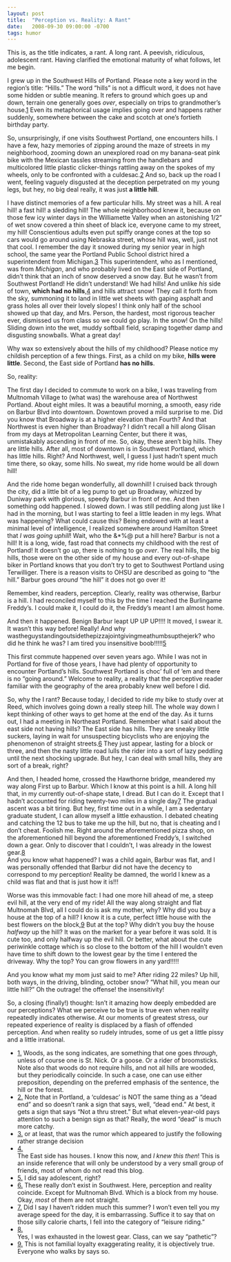 ```yaml
---
layout: post
title:  "Perception vs. Reality: A Rant"
date:   2008-09-30 09:00:00 -0700
tags: humor
---
```

<p>
This is, as the title indicates, a rant.  A long rant.  A peevish, ridiculous, adolescent rant.  Having clarified the emotional maturity of what follows, let me begin.
</p>
<p>
I grew up in the Southwest Hills of Portland.  Please note a key word in the region’s title: “Hills.”  The word “hills” is not a difficult word, it does not have some hidden or subtle meaning.  It refers to ground which goes up and down, terrain one generally goes <em>over</em>, especially on trips to grandmother’s house.<a class="see-footnote" id="footnoteref1_xzt8d77" title="Woods, as the song indicates, are something that one goes through, unless of course one is St. Nick.  Or a goose.  Or a rider of broomsticks.  Note also that woods do not require hills, and not all hills are wooded, but they periodically coincide.  In such a case, one can use either preposition, depending on the preferred emphasis of the sentence, the hill or the forest." href="#footnote1_xzt8d77">1</a>  Even its metaphorical usage implies going over and happens rather suddenly, somewhere between the cake and scotch at one’s fortieth birthday party.
</p>
<p>
So, unsurprisingly, if one visits Southwest Portland, one encounters hills.   I have a few, hazy memories of zipping around the maze of streets in my neighborhood, zooming down an unexplored road on my banana-seat pink bike with the Mexican tassles streaming from the handlebars and multicolored little plastic clicker-things rattling away on the spokes of my wheels, only to be confronted with a culdesac.<a class="see-footnote" id="footnoteref2_dqfpf16" title="Note that in Portland, a ‘culdesac’ is NOT the same thing as a “dead end” and so doesn’t rank a sign that says, well, “dead end.”  At best, it gets a sign that says “Not a thru street.”  But what eleven-year-old pays attention to such a benign sign as that?  Really, the word “dead” is much more catchy." href="#footnote2_dqfpf16">2</a>  And so, back up the road I went, feeling vaguely disgusted at the deception perpetrated on my young legs, but hey, no big deal really, it was just <strong>a little hill</strong>.
</p>
<p>
I have distinct memories of a few particular hills.  My street was a hill.  A real hill! a fast hill!  a sledding hill!  The whole neighborhood knew it, because on those few icy winter days in the Williamette Valley when an astonishing 1/2” of wet snow covered a thin sheet of black ice, everyone came to my street, my hill!  Conscientious adults even put spiffy orange cones at the top so cars would go around using Nebraska street, whose hill was, well, just not that cool.  I remember the day it snowed during my senior year in high school, the same year the Portland Public School district hired a superintendent from Michigan.<a class="see-footnote" id="footnoteref3_be3spr0" title="or at least, that was the rumor which appeared to justify the following rather strange decision" href="#footnote3_be3spr0">3</a>  This superintendent, who as I mentioned, was from <em>Michigan</em>, and who probably lived on the East side of Portland, didn’t think that an inch of snow deserved a snow day.  But he wasn’t from Southwest Portland!  He didn’t understand!  We had hills! And unlike <em>his</em> side of town, <strong>which had no hills</strong>,<a class="see-footnote" id="footnoteref4_69ra2iw" title=" The East side has houses.  I know this now, and I knew this then!  This is an inside reference that will only be understood by a very small group of friends, most of whom do not read this blog." href="#footnote4_69ra2iw">4</a> and hills attract snow!  They call it forth from the sky, summoning it to land in little wet sheets with gaping asphalt and grass holes all over their lovely slopes!  I think only half of the school showed up that day, and Mrs. Person, the hardest, most rigorous teacher ever, dismissed us from class so we could go play.  In the snow!  On the hills!  Sliding down into the wet, muddy softball field, scraping together damp and disgusting snowballs.  What a great day!
</p>
<p>
Why wax so extensively about the hills of my childhood?  Please notice my childish perception of a few things.  First, as a child on my bike, <strong>hills were little</strong>.  Second, the East side of Portland <strong>has no hills</strong>.
</p>
<p>
So, reality:
</p>
<p>
The first day I decided to commute to work on a bike, I was traveling from Multnomah Village to (what was) the warehouse area of Northwest Portland.  About eight miles.  It was a beautiful morning, a smooth, easy ride on Barbur Blvd into downtown.  Downtown proved a mild surprise to me.  Did you know that Broadway is at a higher elevation than Fourth?  And that Northwest is even higher than Broadway?  I didn’t recall a hill along Glisan from my days at Metropolitan Learning Center, but there it was, unmistakably ascending in front of me.  So, okay, these aren’t big hills.  They are little hills.  After all, most of downtown is in Southwest Portland, which has little hills.  Right?  And Northwest, well, I guess I just hadn’t spent much time there, so okay, some hills.  No sweat, my ride home would be all down hill!
</p>
<p>
And the ride home began wonderfully, all downhill!  I cruised back through the city, did a little bit of a leg pump to get up Broadway, whizzed by Duniway park with glorious, speedy Barbur in front of me.  And then something odd happened.  I slowed down.  I was still peddling along just like I had in the morning, but I was starting to feel a little leaden in my legs.  What was happening?  What could cause this?  Being endowed with at least a minimal level of intelligence, I realized somewhere around Hamilton Street that <em>I was going uphill</em>!  Wait, who the &amp;*%@ put a hill here?  Barbur is not a hill!  It is a long, wide, fast road that connects my childhood with the rest of Portland!  It doesn’t go <em>up</em>, there is nothing to go <em>over</em>.  The real hills, the big hills, those were on the other side of my house and every out-of-shape biker in Portland knows that you don’t try to get to Southwest Portland using Terwilliger.  There is a reason visits to OHSU are described as going to “the hill.”  Barbur goes <em>around</em> “the hill” it does not go over it!
</p>
<p>
Remember, kind readers, perception.  Clearly, reality was otherwise, Barbur is a hill.  I had reconciled myself to this by the time I reached the Burlingame Freddy’s.  I could make it, I could do it, the Freddy’s meant I am almost home.
</p>
<p>
And then it happened.  Benign Barbur leapt UP UP UP!!!!  It moved, I swear it.  It wasn’t this way before!  Really!  And why wastheguystandingoutsidethepizzajointgivingmeathumbsupthejerk? who did he think he was? I am tired you insensitive boob!!!!!<a class="see-footnote" id="footnoteref5_gyl4m61" title="I did say adolescent, right?" href="#footnote5_gyl4m61">5</a>
</p>
<p>
This first commute happened over seven years ago.  While I was not in Portland for five of those years, I have had plenty of opportunity to encounter Portland’s hills.  Southwest Portland is choc’ full of ’em and there is no “going around.”  Welcome to reality, a reality that the perceptive reader familiar with the geography of the area probably knew well before I did.
</p>
<p>
So, why the I rant?  Because today, I decided to ride my bike to study over at Reed, which involves going down a really steep hill.  The whole way down I kept thinking of other ways to get home at the end of the day.  As it turns out, I had a meeting in Northeast Portland.  Remember what I said about the east side not having hills?  The East side has hills.  They are sneaky little suckers, laying in wait for unsuspecting bicyclists who are enjoying the phenomenon of straight streets.<a class="see-footnote" id="footnoteref6_q3xti4a" title="  These really don’t exist in Southwest.  Here, perception and reality coincide.  Except for Multnomah Blvd.  Which is a block from my house.  Okay, most of them are not straight." href="#footnote6_q3xti4a">6</a>  They just appear, lasting for a block or three, and then the nasty little road lulls the rider into a sort of lazy peddling until the next shocking upgrade.  But hey, I can deal with small hills, they are sort of a break, right?
</p>
<p>
And then, I headed home, crossed the Hawthorne bridge, meandered my way along First up to Barbur.  Which I know at this point is a hill.  A long hill that, in my currently out-of-shape state, I dread.  But I can do it.  Except that I hadn’t accounted for riding twenty-two miles in a single day<a class="see-footnote" id="footnoteref7_ns6pyx9" title="Did I say I haven’t ridden much this summer?  I won’t even tell you my average speed for the day, it is embarrassing.  Suffice it to say that on those silly calorie charts, I fell into the category of “leisure riding.”" href="#footnote7_ns6pyx9">7</a>  The gradual ascent was a bit tiring.  But hey, first time out in a while, I am a sedentary graduate student, I can allow myself a little exhaustion.  I debated cheating and catching the 12 bus to take me up the hill, but no, that is cheating and I don’t cheat.  Foolish me.  Right around the aforementioned pizza shop, on the aforementioned hill beyond the aforementioned Freddy’s, I switched down a gear.  Only to discover that I couldn’t, I was already in the lowest gear.<a class="see-footnote" id="footnoteref8_ee90cp0" title=" Yes, I was exhausted in the lowest gear.    Class, can we say “pathetic”?" href="#footnote8_ee90cp0">8</a><br />
And you know what happened?  I was a child again, Barbur was flat, and I was personally offended that Barbur did not have the decency to correspond to my perception!  Reality be damned, the world I knew as a child was flat and that is just how it is!!!
</p>
<p>
Worse was this immovable fact:  I had one more hill ahead of me, a steep evil hill, at the very end of my ride!  All the way along straight and flat Multnomah Blvd, all I could do is ask my mother, why?  Why did you buy a house at the top of a hill?  I know it is a cute, perfect little house with the best flowers on the block,<a class="see-footnote" id="footnoteref9_5zwan84" title="This is not familial loyalty exaggerating reality, it is objectively true.  Everyone who walks by says so." href="#footnote9_5zwan84">9</a>  But at the top?  Why didn’t you buy the house <em>halfway</em> up the hill?  It was on the market for a year before it was sold.  It is cute too, and only halfway up the evil hill.  Or better, what about the cute periwinkle cottage which is so close to the bottom of the hill I wouldn’t even have time to shift down to the lowest gear by the time I entered the driveway.  Why the top?  You can grow flowers in any yard!!!!!
</p>
<p>
And you know what my mom just said to me?  After riding 22 miles? Up hill, both ways, in the driving, blinding, october snow?  “What hill, you mean our little hill?”  Oh the outrage! the offense! the insensitivity!
</p>
<p>
So, a closing (finally!) thought:  Isn’t it amazing how deeply embedded are our perceptions?  What we perceive to be true is true even when reality repeatedly indicates otherwise.  At our moments of greatest stress, our repeated experience of reality is displaced by a flash of offended perception.  And when reality so rudely intrudes, some of us get a little pissy and a little irrational.
</p>


<ul class="footnotes"><li class="footnote" id="footnote1_xzt8d77"><a class="footnote-label" href="#footnoteref1_xzt8d77">1.</a> Woods, as the song indicates, are something that one goes <em>through</em>, unless of course one is St. Nick.  Or a goose.  Or a rider of broomsticks.  Note also that woods do not require hills, and not all hills are wooded, but they periodically coincide.  In such a case, one can use either preposition, depending on the preferred emphasis of the sentence, the hill or the forest.</li>
<li class="footnote" id="footnote2_dqfpf16"><a class="footnote-label" href="#footnoteref2_dqfpf16">2.</a> Note that in Portland, a ‘culdesac’ is NOT the same thing as a “dead end” and so doesn’t rank a sign that says, well, “dead end.”  At best, it gets a sign that says “Not a thru street.”  But what eleven-year-old pays attention to such a benign sign as that?  Really, the word “dead” is much more catchy.</li>
<li class="footnote" id="footnote3_be3spr0"><a class="footnote-label" href="#footnoteref3_be3spr0">3.</a> or at least, that was the rumor which appeared to justify the following rather strange decision</li>
<li class="footnote" id="footnote4_69ra2iw"><a class="footnote-label" href="#footnoteref4_69ra2iw">4.</a> <br />
The East side has houses.  I know this now, and <em>I knew this then</em>!  This is an inside reference that will only be understood by a very small group of friends, most of whom do not read this blog.</li>
<li class="footnote" id="footnote5_gyl4m61"><a class="footnote-label" href="#footnoteref5_gyl4m61">5.</a> I did say adolescent, right?</li>
<li class="footnote" id="footnote6_q3xti4a"><a class="footnote-label" href="#footnoteref6_q3xti4a">6.</a>   These really don’t exist in Southwest.  Here, perception and reality coincide.  Except for Multnomah Blvd.  Which is a block from my house.  Okay, <em>most</em> of them are not straight.</li>
<li class="footnote" id="footnote7_ns6pyx9"><a class="footnote-label" href="#footnoteref7_ns6pyx9">7.</a> Did I say I haven’t ridden much this summer?  I won’t even tell you my average speed for the day, it is embarrassing.  Suffice it to say that on those silly calorie charts, I fell into the category of “leisure riding.”</li>
<li class="footnote" id="footnote8_ee90cp0"><a class="footnote-label" href="#footnoteref8_ee90cp0">8.</a> <br />
Yes, I was exhausted in the lowest gear.    Class, can we say “pathetic”?</li>
<li class="footnote" id="footnote9_5zwan84"><a class="footnote-label" href="#footnoteref9_5zwan84">9.</a> This is not familial loyalty exaggerating reality, it is objectively true.  Everyone who walks by says so.</li>
</ul>
